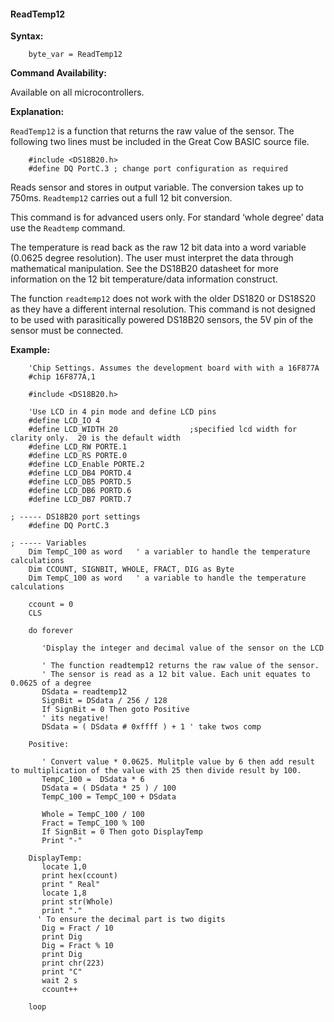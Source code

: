 <div class="section">

<div class="titlepage">

<div>

<div>

#### <span id="readtemp12"></span>ReadTemp12

</div>

</div>

</div>

<span class="strong">**Syntax:**</span>

``` screen
    byte_var = ReadTemp12
```

<span class="strong">**Command Availability:**</span>

Available on all microcontrollers.

<span class="strong">**Explanation:**</span>

`ReadTemp12` is a function that returns the raw value of the sensor. The
following two lines must be included in the Great Cow BASIC source file.

``` screen
    #include <DS18B20.h>
    #define DQ PortC.3 ; change port configuration as required
```

Reads sensor and stores in output variable. The conversion takes up to
750ms. `Readtemp12` carries out a full 12 bit conversion.

This command is for advanced users only. For standard ‘whole degree’
data use the `Readtemp` command.

The temperature is read back as the raw 12 bit data into a word variable
(0.0625 degree resolution). The user must interpret the data through
mathematical manipulation. See the DS18B20 datasheet for more
information on the 12 bit temperature/data information construct.

The function `readtemp12` does not work with the older DS1820 or DS18S20
as they have a different internal resolution. This command is not
designed to be used with parasitically powered DS18B20 sensors, the 5V
pin of the sensor must be connected.

<span class="strong">**Example:**</span>

``` screen
    'Chip Settings. Assumes the development board with with a 16F877A
    #chip 16F877A,1

    #include <DS18B20.h>

    'Use LCD in 4 pin mode and define LCD pins
    #define LCD_IO 4
    #define LCD_WIDTH 20                ;specified lcd width for clarity only.  20 is the default width
    #define LCD_RW PORTE.1
    #define LCD_RS PORTE.0
    #define LCD_Enable PORTE.2
    #define LCD_DB4 PORTD.4
    #define LCD_DB5 PORTD.5
    #define LCD_DB6 PORTD.6
    #define LCD_DB7 PORTD.7

; ----- DS18B20 port settings
    #define DQ PortC.3

; ----- Variables
    Dim TempC_100 as word   ' a variabler to handle the temperature calculations
    Dim CCOUNT, SIGNBIT, WHOLE, FRACT, DIG as Byte
    Dim TempC_100 as word   ' a variable to handle the temperature calculations

    ccount = 0
    CLS

    do forever

       'Display the integer and decimal value of the sensor on the LCD

       ' The function readtemp12 returns the raw value of the sensor.
       ' The sensor is read as a 12 bit value. Each unit equates to 0.0625 of a degree
       DSdata = readtemp12
       SignBit = DSdata / 256 / 128
       If SignBit = 0 Then goto Positive
       ' its negative!
       DSdata = ( DSdata # 0xffff ) + 1 ' take twos comp

    Positive:

       ' Convert value * 0.0625. Mulitple value by 6 then add result to multiplication of the value with 25 then divide result by 100.
       TempC_100 =  DSdata * 6
       DSdata = ( DSdata * 25 ) / 100
       TempC_100 = TempC_100 + DSdata

       Whole = TempC_100 / 100
       Fract = TempC_100 % 100
       If SignBit = 0 Then goto DisplayTemp
       Print "-"

    DisplayTemp:
       locate 1,0
       print hex(ccount)
       print " Real"
       locate 1,8
       print str(Whole)
       print "."
      ' To ensure the decimal part is two digits
       Dig = Fract / 10
       print Dig
       Dig = Fract % 10
       print Dig
       print chr(223)
       print "C"
       wait 2 s
       ccount++

    loop
```

</div>
